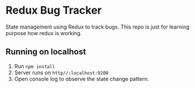 # Redux Bug Tracker

State management using Redux to track bugs. This repo is just for learning purpose how redux is working.

## Running on localhost

1. Run `npm install`
2. Server runs on `http//:localhost:9200`
3. Open console log to observe the state change pattern.
